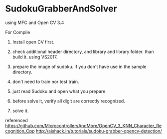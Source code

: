 # SudokuGrabberAndSolver
using MFC and Open CV 3.4

For Compile
1. Install open CV first.
2. check additional header directory, and library and library folder.
than build it. using VS2017.

1. prepare the image of sudoku. if you don't have use in the sample directory.
2. don't need to train nor test train.
3. just read Sudoku and open what you prepare.
4. before solve it, verify all digit are correctly recognized.
5. solve it.


referenced
 https://github.com/MicrocontrollersAndMore/OpenCV_3_KNN_Character_Recognition_Cpp
 http://aishack.in/tutorials/sudoku-grabber-opencv-detection/

